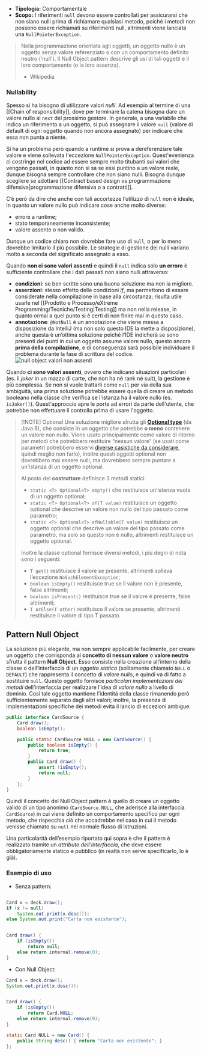 - **Tipologia:** Comportamentale
- **Scopo:** I riferimenti `null` devono essere controllati per assicurarsi che non siano nulli prima di richiamare qualsiasi metodo, poiché i metodi non possono essere richiamati su riferimenti null, altrimenti viene lanciata una `NullPointerException`.

> Nella programmazione orientata agli oggetti, un oggetto nullo è un oggetto senza valore referenziato o con un comportamento definito neutro ('null'). Il Null Object pattern descrive gli usi di tali oggetti e il loro comportamento (o la loro assenza).
> - Wikipedia


### Nullability

Spesso si ha bisogno di utilizzare valori *nulli*. Ad esempio al termine di una [[Chain of responsibility]], dove per terminare la catena bisogna dare un valore nullo al `next` del prossimo gestore.
In generale, a una variabile che indica un riferimento a un oggetto, si può assegnare il valore `null` (valore di default di ogni oggetto quando non ancora assegnato) per indicare che essa non punta a niente.

Si ha un problema però quando a runtime si prova a dereferenziare tale valore e viene sollevata l'eccezione `NullPointerException`. Quest'evenienza ci costringe nel codice ad essere sempre molto titubanti sui valori che vengono passati, in quanto non si sa se essi puntino a un valore reale, dunque bisogna sempre controllare che non siano nulli. Bisogna dunque scegliere se adottare [[Contract based design vs programmazione difensiva|programmazione difensiva o a contratti]].

C’è però da dire che anche con tali accortezze l’utilizzo di `null` non è ideale, in quanto un valore nullo può indicare cose anche molto diverse:
- errore a runtime;
- stato temporaneamente inconsistente;
- valore assente o non valido.

Dunque  un codice chiaro non dovrebbe fare uso di `null`, o per lo meno dovrebbe limitarlo il più possibile. Le strategie di gestione dei nulli variano molto a seconda del significato assegnato a esso.

Quando **non ci sono valori assenti** e quindi il `null` indica solo **un errore** è sufficiente controllare che i dati passati non siano nulli attraverso:
- **condizioni**: se ben scritte sono una buona soluzione ma non la migliore.
- **asserzioni**: stesso effetto delle condizioni *if*, ma permettono di essere considerate nella compilazione in base alla circostanza; risulta utile usarle nel [[Prodotto e Processo/eXtreme Programming/Tecniche/Testing|Testing]] ma non nella release, in quanto ormai a quel punto si è certi di non finire mai in questo caso.
- **annotazione**: `@NotNull` è un annotazione che viene messa a disposizione da IntelliJ (ma non solo questo IDE la mette a disposizione), anche questa è un’ottima soluzione poiché l’IDE indicherà se sono presenti dei punti in cui un oggetto assume valore nullo, questo ancora **prima della compilazione**, e di conseguenza sarà possibile individuare il problema durante la fase di scrittura del codice.![null object valori non assenti](https://marcobuster.github.io/sweng/assets/09_nullObject-valori-non-assenti.png)

Quando **ci sono valori assenti**, ovvero che indicano situazioni particolari (es. il *joker* in un mazzo di carte, che non ha né rank né suit), la gestione è più complessa. Se non si vuole trattarli come `null` per via della sua ambiguità, una prima soluzione potrebbe essere quella di creare un metodo booleano nella classe che verifica se l'istanza ha il valore nullo (es. `isJoker()`). Quest'approccio apre le porte ad errori da parte dell'utente, che potrebbe non effettuare il controllo prima di usare l'oggetto. 

> [!NOTE] Optional
> Una soluzione migliore sfrutta gli [**Optional type**](https://docs.oracle.com/en/java/javase/21/docs//api/java.base/java/util/Optional.html) (da Java 8), che consiste in un oggetto che potrebbe **o meno** contenere un valore non nullo. Viene usato principalmente come valore di ritorno per metodi che potrebbero restituire “nessun valore” (se usati come parametri potrebbero esservi [diverse casistiche da considerare](https://rules.sonarsource.com/java/RSPEC-3553/), quindi meglio non farlo), inoltre questi oggetti optional non dovrebbero mai essere nulli, ma dovrebbero sempre puntare a un'istanza di un oggetto optional.
> 
> Al posto del **costruttore** definisce 3 metodi statici:
> - `static <T> Optional<T> empty()` che restituisce un’istanza vuota di un oggetto optional;
> - `static <T> Optional<T> of(T value)` restituisce un oggetto optional che descrive un valore non nullo del tipo passato come parametro;
> - `static <T> Optional<T> ofNullable(T value)` restituisce un oggetto optional che descrive un valore del tipo passato come parametro, ma solo se questo non è nullo, altrimenti restituisce un oggetto optional.
> 
> Inoltre la classe optional fornisce diversi metodi, i più degni di nota sono i seguenti:
> - `T get()` restituisce il valore se presente, altrimenti solleva l’eccezione `NoSuchElementException`;
> - `boolean isEmpty()` restituisce true se il valore non è presente, false altrimenti;
> - `boolean isPresent()` restituisce true se il valore è presente, false altrimenti;
> - `T orElse(T other)` restituisce il valore se presente, altrimenti restituisce il valore di tipo T passato.

## Pattern Null Object

La soluzione più elegante, ma non sempre applicabile facilmente, per creare un oggetto che corrisponda al **concetto di nessun valore** o **valore neutro** sfrutta il pattern **Null Object**. Esso consiste nella creazione all’interno della classe o dell’interfaccia di un _oggetto statico_ (solitamente chiamato `NULL` o `DEFAULT`) che rappresenta il concetto di _valore nullo_, e quindi va di fatto a sostituire `null`. 
Questo oggetto fornisce _particolari implementazioni dei metodi_ dell’interfaccia per realizzare l’idea di *valore nullo* a livello di dominio. Così tale oggetto mantiene l’identità della classe rimanendo però sufficientemente separato dagli altri valori; inoltre, la presenza di implementazioni specifiche dei metodi evita il lancio di eccezioni ambigue.

```java
public interface CardSource {
    Card draw();
    boolean isEmpty();

    public static CardSource NULL = new CardSource() {
        public boolean isEmpty() { 
            return true; 
        }
        public Card draw() {
            assert !isEmpty();
            return null;
        }
    };
}
```

Quindi il concetto del Null Object pattern è quello di creare un oggetto valido di un tipo anonimo (`CardSource.NULL`, che aderisce alla interfaccia `CardSource`) in cui viene definito un comportamento specifico per ogni metodo, che rispecchia ciò che accadrebbe nel caso in cui il metodo venisse chiamato su `null` nel normale flusso di istruzioni.

Una particolarità dell’esempio riportato qui sopra è che il pattern è realizzato tramite un _attributo dell’interfaccia_, che deve essere obbligatoriamente statico e pubblico (in realtà non serve specificarlo, lo è già).


### Esempio di uso

- Senza pattern:
```java

Card x = deck.draw();
if (x != null)
	System.out.print(x.desc());
else System.out.print("Carta non esistente");


Card draw() {
	if (isEmpty())
		return null;
	else return internal.remove(0);
}
```

- Con Null Object:
```java
Card x = deck.draw();
System.out.print(x.desc());


Card draw() {
	if (isEmpty())
		return Card.NULL;
	else return internal.remove(0);
}

static Card NULL = new Card() {
	public String desc() { return "Carta non esistente"; }
};
```